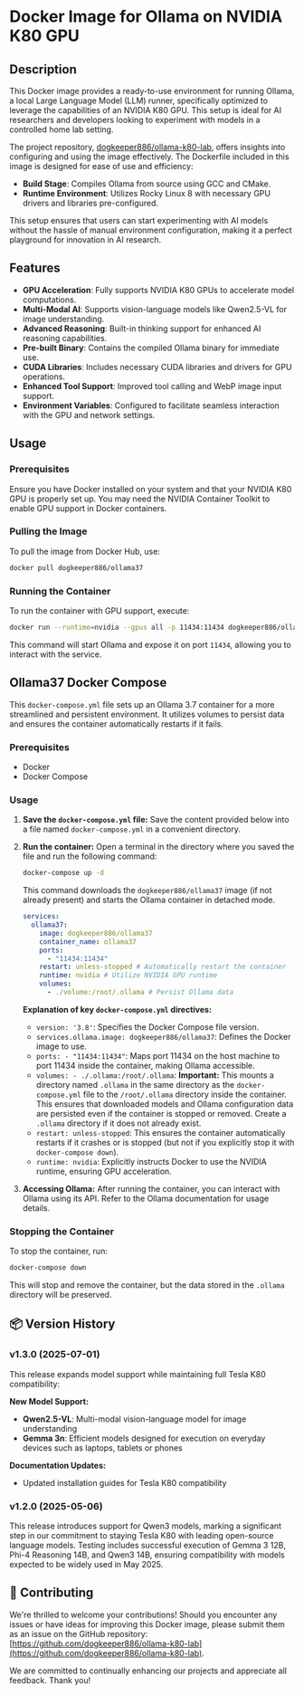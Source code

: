 # Docker Image for Ollama on NVIDIA K80 GPU

## Description

This Docker image provides a ready-to-use environment for running Ollama, a local Large Language Model (LLM) runner, specifically optimized to leverage the capabilities of an NVIDIA K80 GPU. This setup is ideal for AI researchers and developers looking to experiment with models in a controlled home lab setting.

The project repository, [dogkeeper886/ollama-k80-lab](https://github.com/dogkeeper886/ollama-k80-lab), offers insights into configuring and using the image effectively. The Dockerfile included in this image is designed for ease of use and efficiency:

- **Build Stage**: Compiles Ollama from source using GCC and CMake.
- **Runtime Environment**: Utilizes Rocky Linux 8 with necessary GPU drivers and libraries pre-configured.

This setup ensures that users can start experimenting with AI models without the hassle of manual environment configuration, making it a perfect playground for innovation in AI research.

## Features

- **GPU Acceleration**: Fully supports NVIDIA K80 GPUs to accelerate model computations.
- **Multi-Modal AI**: Supports vision-language models like Qwen2.5-VL for image understanding.
- **Advanced Reasoning**: Built-in thinking support for enhanced AI reasoning capabilities.
- **Pre-built Binary**: Contains the compiled Ollama binary for immediate use.
- **CUDA Libraries**: Includes necessary CUDA libraries and drivers for GPU operations.
- **Enhanced Tool Support**: Improved tool calling and WebP image input support.
- **Environment Variables**: Configured to facilitate seamless interaction with the GPU and network settings.

## Usage

### Prerequisites

Ensure you have Docker installed on your system and that your NVIDIA K80 GPU is properly set up. You may need the NVIDIA Container Toolkit to enable GPU support in Docker containers.

### Pulling the Image

To pull the image from Docker Hub, use:

```bash
docker pull dogkeeper886/ollama37
```

### Running the Container

To run the container with GPU support, execute:

```bash
docker run --runtime=nvidia --gpus all -p 11434:11434 dogkeeper886/ollama37
```

This command will start Ollama and expose it on port `11434`, allowing you to interact with the service.

## Ollama37 Docker Compose

This `docker-compose.yml` file sets up an Ollama 3.7 container for a more streamlined and persistent environment. It utilizes volumes to persist data and ensures the container automatically restarts if it fails.

### Prerequisites

*   Docker
*   Docker Compose

### Usage

1.  **Save the `docker-compose.yml` file:** Save the content provided below into a file named `docker-compose.yml` in a convenient directory.

2.  **Run the container:** Open a terminal in the directory where you saved the file and run the following command:

    ```bash
    docker-compose up -d
    ```

    This command downloads the `dogkeeper886/ollama37` image (if not already present) and starts the Ollama container in detached mode.

    ```yml
    services:
      ollama37:
        image: dogkeeper886/ollama37
        container_name: ollama37
        ports:
          - "11434:11434"
        restart: unless-stopped # Automatically restart the container
        runtime: nvidia # Utilize NVIDIA GPU runtime
        volumes:
          - ./volume:/root/.ollama # Persist Ollama data
    ```

    **Explanation of key `docker-compose.yml` directives:**

    *   `version: '3.8'`: Specifies the Docker Compose file version.
    *   `services.ollama.image: dogkeeper886/ollama37`: Defines the Docker image to use.
    *   `ports: - "11434:11434"`: Maps port 11434 on the host machine to port 11434 inside the container, making Ollama accessible.
    *   `volumes: - ./.ollama:/root/.ollama`:  **Important:**  This mounts a directory named `.ollama` in the same directory as the `docker-compose.yml` file to the `/root/.ollama` directory inside the container.  This ensures that downloaded models and Ollama configuration data are persisted even if the container is stopped or removed.  Create a `.ollama` directory if it does not already exist.
    *   `restart: unless-stopped`:  This ensures the container automatically restarts if it crashes or is stopped (but not if you explicitly stop it with `docker-compose down`).
    *   `runtime: nvidia`: Explicitly instructs Docker to use the NVIDIA runtime, ensuring GPU acceleration.

3.  **Accessing Ollama:** After running the container, you can interact with Ollama using its API.  Refer to the Ollama documentation for usage details.

### Stopping the Container

To stop the container, run:

```bash
docker-compose down
```

This will stop and remove the container, but the data stored in the `.ollama` directory will be preserved.

## 📦 Version History

### v1.3.0 (2025-07-01)

This release expands model support while maintaining full Tesla K80 compatibility:

**New Model Support:**
- **Qwen2.5-VL**: Multi-modal vision-language model for image understanding
- **Gemma 3n**: Efficient models designed for execution on everyday devices such as laptops, tablets or phones

**Documentation Updates:**
- Updated installation guides for Tesla K80 compatibility

### v1.2.0 (2025-05-06)

This release introduces support for Qwen3 models, marking a significant step in our commitment to staying Tesla K80 with leading open-source language models. Testing includes successful execution of Gemma 3 12B, Phi-4 Reasoning 14B, and Qwen3 14B, ensuring compatibility with models expected to be widely used in May 2025.

## 🎯 Contributing

We're thrilled to welcome your contributions! Should you encounter any issues or have ideas for improving this Docker image, please submit them as an issue on the GitHub repository: [https://github.com/dogkeeper886/ollama-k80-lab](https://github.com/dogkeeper886/ollama-k80-lab).

We are committed to continually enhancing our projects and appreciate all feedback. Thank you!
